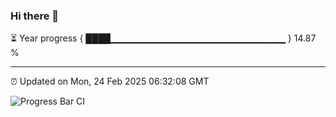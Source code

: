 ### Hi there 👋

⏳ Year progress { ████▁▁▁▁▁▁▁▁▁▁▁▁▁▁▁▁▁▁▁▁▁▁▁▁▁▁ } 14.87 %

---

⏰ Updated on Mon, 24 Feb 2025 06:32:08 GMT

![Progress Bar CI](https://github.com/ZhaoGui/ZhaoGui/workflows/Progress%20Bar%20CI/badge.svg)
